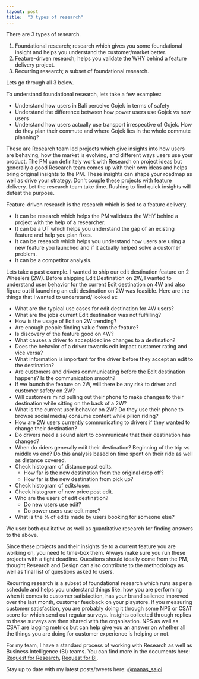 ```yaml
---
layout: post
title:  "3 types of research"
---
```


There are 3 types of research.

1. Foundational research; research which gives you some foundational insight and helps you understand the customer/market better.
2. Feature-driven research; helps you validate the WHY behind a feature delivery project.
3. Recurring research; a subset of foundational research.

Lets go through all 3 below.

To understand foundational research, lets take a few examples:
  - Understand how users in Bali perceive Gojek in terms of safety
  - Understand the difference between how power users use Gojek vs new users
  - Understand how users actually use transport irrespective of Gojek. How do they plan their commute and where Gojek lies in the whole commute planning?

These are Research team led projects which give insights into how users are behaving, how the market is evolving, and different ways users use your product. The PM can definitely work with Research on project ideas but generally a good Research team comes up with their own ideas and helps bring original insights to the PM. These insights can shape your roadmap as well as drive your strategy. Don't couple these projects with feature delivery. Let the research team take time. Rushing to find quick insights will defeat the purpose.

Feature-driven research is the research which is tied to a feature delivery.
  - It can be research which helps the PM validates the WHY behind a project with the help of a researcher.
  - It can be a UT which helps you understand the gap of an existing feature and help you plan fixes.
  - It can be research which helps you understand how users are using a new feature you launched and if it actually helped solve a customer problem.
  - It can be a competitor analysis.

Lets take a past example. I wanted to ship our edit destination feature on 2 Wheelers (2W). Before shipping Edit Destination on 2W, I wanted to understand user behavior for the current Edit destination on 4W and also figure out if launching an edit destination on 2W was feasible. Here are the things that I wanted to understand/ looked at:
  - What are the typical use cases for edit destination for 4W users?
  - What are the jobs current Edit destination was not fulfilling?
  - How is the usage of Edit on 2W trending?
  - Are enough people finding value from the feature?
  - Is discovery of the feature good on 4W?
  - What causes a driver to accept/decline changes to a destination?
  - Does the behavior of a driver towards edit impact customer rating and vice versa?
  - What information is important for the driver before they accept an edit to the destination?
  - Are customers and drivers communicating before the Edit destination happens? Is the communication smooth?
  - If we launch the feature on 2W, will there be any risk to driver and customer safety on 2W?
  - Will customers mind pulling out their phone to make changes to their destination while sitting on the back of a 2W?
  - What is the current user behavior on 2W? Do they use their phone to browse social media/ consume content while pilion riding?
  - How are 2W users currently communicating to drivers if they wanted to change their destination?
  - Do drivers need a sound alert to communicate that their destination has changed?
  - When do riders generally edit their destination? Beginning of the trip vs middle vs end? Do this analysis based on time spent on their ride as well as distance covered.
  - Check histogram of distance post edits.
    - How far is the new destination from the original drop off?
    - How far is the new destination from pick up?
  - Check histogram of edits/user.
  - Check histogram of new price post edit.
  - Who are the users of edit destination?
    - Do new users use edit?
    - Do power users use edit more?
  - What is the % of edits made by users booking for someone else?

We user both qualitative as well as quantitative research for finding answers to the above.

Since these projects and their insights tie to a current feature you are working on, you need to time-box them. Always make sure you run these projects with a tight deadline. Questions should ideally come from the PM, thought Research and Design can also contribute to the methodology as well as final list of questions asked to users.

Recurring research is a subset of foundational research which runs as per a schedule and helps you understand things like: how you are performing when it comes to customer satisfaction, has your brand salience improved over the last month, customer feedback on your playstore. If you measuring customer satisfaction, you are probably doing it through some NPS or CSAT score for which send out regular surveys. Insights collected through replies to these surveys are then shared with the organisation. NPS as well as CSAT are lagging metrics but can help give you an answer on whether all the things you are doing for customer experience is helping or not.

For my team, I have a standard process of working with Research as well as Business Intelligence (BI) teams. You can find more in the documents here: [Request for Research](https://docs.google.com/document/d/1cgRmcLuN7DEmU6QK42kwbjx486nef3LRR3Y0ia7kPVk/edit?usp=sharing), [Request for BI](https://docs.google.com/document/d/163Pl7T0bbaA8cQN2xGOVuRT0RIamGS9NJB6p4oQU-ks/edit?usp=sharing).

Stay up to date with my latest posts/tweets here: [@manas_saloi](http://twitter.com/manas_saloi)
